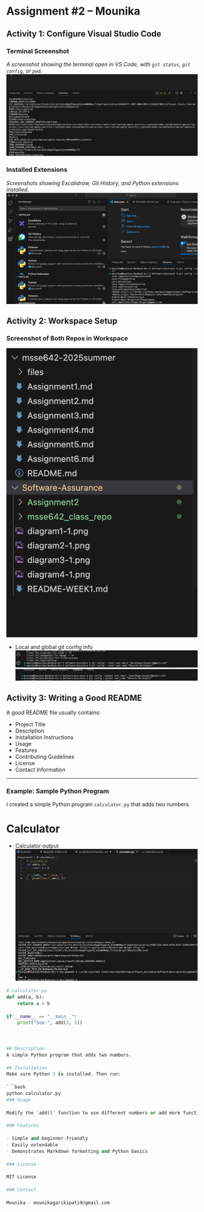 # Assignment #2 – Mounika

## Activity 1: Configure Visual Studio Code

### Terminal Screenshot
_A screenshot showing the terminal open in VS Code, with `git status`, `git config`, or `pwd`._
![Terminal Screenshot](./screenshots/image.png)

### Installed Extensions
_Screenshots showing Excalidraw, Git History, and Python extensions installed._
![VS Code Extensions](./screenshots/extentions.png)

## Activity 2: Workspace Setup

### Screenshot of Both Repos in Workspace
![Workspace Screenshot](./screenshots/workspace.png)

- Local and global git config info 
![Local](./screenshots/local.png)
![Global](./screenshots/global.png)

## Activity 3: Writing a Good README

A good README file usually contains:

- Project Title
- Description
- Installation Instructions
- Usage
- Features
- Contributing Guidelines
- License
- Contact Information

---

### Example: Sample Python Program

I created a simple Python program `calculator.py` that adds two numbers.

# Calculator
- Calculator output 
![Calculator](./screenshots/calc.png)
```python
# calculator.py
def add(a, b):
    return a + b

if __name__ == "__main__":
    print("Sum:", add(3, 5))



## Description
A simple Python program that adds two numbers.

## Installation
Make sure Python 3 is installed. Then run:

```bash
python calculator.py
### Usage

Modify the `add()` function to use different numbers or add more functions like `subtract`, `multiply`, etc.

### Features

- Simple and beginner-friendly  
- Easily extendable  
- Demonstrates Markdown formatting and Python basics

### License

MIT License

### Contact

Mounika - mounikagarikipati9@gmail.com
